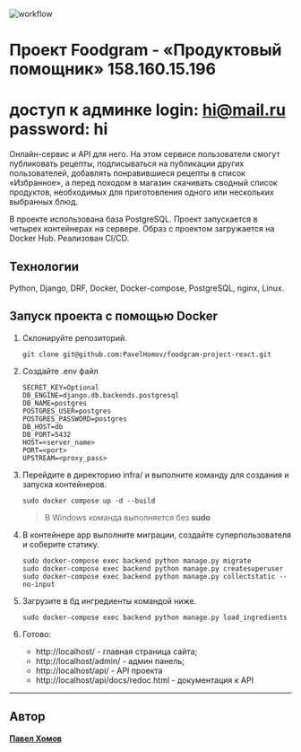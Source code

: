 ![workflow](https://github.com/PavelHomov/foodgram-project-react/actions/workflows/main.yml/badge.svg)
# Проект Foodgram - «Продуктовый помощник» 158.160.15.196
# доступ к админке login: hi@mail.ru password: hi
Онлайн-сервис и API для него. 
На этом сервисе пользователи смогут публиковать 
рецепты, подписываться на публикации других 
пользователей, добавлять понравившиеся рецепты в 
список «Избранное», а перед походом в магазин 
скачивать сводный список продуктов, необходимых 
для приготовления одного или нескольких выбранных блюд.

В проекте использована база PostgreSQL. Проект запускается
в четырех контейнерах на сервере.
Образ с проектом загружается на Docker Hub. Реализован 
CI/CD.

## Технологии

Python, Django, DRF, Docker, Docker-compose, PostgreSQL, nginx, Linux.

## Запуск проекта с помощью Docker

1. Склонируйте репозиторий.

    ```
    git clone git@github.com:PavelHomov/foodgram-project-react.git
    ```

2. Создайте .env файл 

    ```
    SECRET_KEY=Optional
    DB_ENGINE=django.db.backends.postgresql
    DB_NAME=postgres
    POSTGRES_USER=postgres
    POSTGRES_PASSWORD=postgres
    DB_HOST=db
    DB_PORT=5432
    HOST=<server_name>
    PORT=<port>
    UPSTREAM=<proxy_pass>
    ```

3. Перейдите в директорию infra/ и выполните команду для создания и запуска контейнеров.
    ```
    sudo docker compose up -d --build
    ```

    > В Windows команда выполняется без **sudo**

4. В контейнере app выполните миграции, создайте суперпользователя и соберите статику.

    ```
    sudo docker-compose exec backend python manage.py migrate
    sudo docker-compose exec backend python manage.py createsuperuser
    sudo docker-compose exec backend python manage.py collectstatic --no-input 
    ```

5. Загрузите в бд ингредиенты командой ниже.

    ```
    sudo docker-compose exec backend python manage.py load_ingredients
    ```

6. Готово:
    -  http://localhost/ - главная страница сайта;
    -  http://localhost/admin/ - админ панель;
    -  http://localhost/api/ - API проекта
    -  http://localhost/api/docs/redoc.html - документация к API

---
## Автор
**[Павел Хомов](https://github.com/PavelHomov)** 
